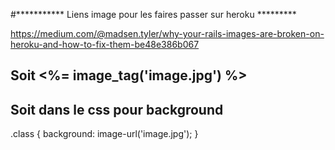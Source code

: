 #*********** Liens image pour les faires passer sur heroku *********

https://medium.com/@madsen.tyler/why-your-rails-images-are-broken-on-heroku-and-how-to-fix-them-be48e386b067

## Soit <%= image_tag('image.jpg') %>

## Soit dans le css pour background

.class {
	background: image-url('image.jpg');
}


